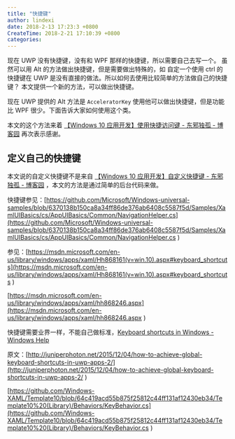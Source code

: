 ```yaml
---
title: "快捷键"
author: lindexi
date: 2018-2-13 17:23:3 +0800
CreateTime: 2018-2-21 17:10:39 +0800
categories: 
---
```


现在 UWP 没有快捷键，没有和 WPF 那样的快捷键，所以需要自己去写一个。
虽然可以用 Alt 的方法做出快捷键，但是需要做出特殊的，如 自定一个使用 ctrl 的快捷键在 UWP 是没有直接的做法。所以如何去使用比较简单的方法做自己的快捷键？
本文提供一个新的方法，可以做出快捷键。

<!--more-->



<div id="toc"></div>
<!-- csdn -->
<!-- 不发布 -->

现在 UWP 提供的 Alt 方法是 `AcceleratorKey` 使用他可以做出快捷键，但是功能比 WPF 很少。下面告诉大家如何使用这个类。

本文的这个方法来着 [【Windows 10 应用开发】使用快捷访问键 - 东邪独孤 - 博客园](http://www.cnblogs.com/tcjiaan/p/7019369.html) 再次表示感谢。


## 定义自己的快捷键

本文说的自定义快捷键不是来自 [【Windows 10 应用开发】自定义快捷键 - 东邪独孤 - 博客园](http://www.cnblogs.com/tcjiaan/p/7047754.html) ，本文的方法是通过简单的后台代码来做。



快捷键参见：[https://github.com/Microsoft/Windows-universal-samples/blob/6370138b150ca8a34ff86de376ab6408c5587f5d/Samples/XamlUIBasics/cs/AppUIBasics/Common/NavigationHelper.cs](https://github.com/Microsoft/Windows-universal-samples/blob/6370138b150ca8a34ff86de376ab6408c5587f5d/Samples/XamlUIBasics/cs/AppUIBasics/Common/NavigationHelper.cs )

参见：[https://msdn.microsoft.com/en-us/library/windows/apps/xaml/Hh868161(v=win.10).aspx#keyboard_shortcuts](https://msdn.microsoft.com/en-us/library/windows/apps/xaml/Hh868161(v=win.10).aspx#keyboard_shortcuts )

[https://msdn.microsoft.com/en-us/library/windows/apps/xaml/hh868246.aspx](https://msdn.microsoft.com/en-us/library/windows/apps/xaml/hh868246.aspx )

快捷键需要业界一样，不能自己做标准，[Keyboard shortcuts in Windows - Windows Help](https://support.microsoft.com/en-us/help/12445/windows-keyboard-shortcuts)

原文：[http://juniperphoton.net/2015/12/04/how-to-achieve-global-keyboard-shortcuts-in-uwp-apps-2/](http://juniperphoton.net/2015/12/04/how-to-achieve-global-keyboard-shortcuts-in-uwp-apps-2/ )

[https://github.com/Windows-XAML/Template10/blob/64c419acd55b875f25812c44ff131af12430eb34/Template10%20(Library)/Behaviors/KeyBehavior.cs](https://github.com/Windows-XAML/Template10/blob/64c419acd55b875f25812c44ff131af12430eb34/Template10%20(Library)/Behaviors/KeyBehavior.cs )


